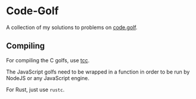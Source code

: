 # Code-Golf

A collection of my solutions to problems on
[code.golf](https://code.golf).

## Compiling

For compiling the C golfs, use [tcc](https://www.bellard.org/tcc/).

The JavaScript golfs need to be wrapped in a function in order to be run
by NodeJS or any JavaScript engine.

For Rust, just use `rustc`.
